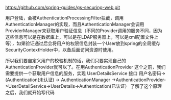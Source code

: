https://github.com/spring-guides/gs-securing-web.git

用户登陆，会被AuthenticationProcessingFilter拦截，调用AuthenticationManager的实现，而且AuthenticationManager会调用ProviderManager来获取用户验证信息（不同的Provider调用的服务不同，因为这些信息可以是在数据库上，可以是在LDAP服务器上，可以是xml配置文件上等），如果验证通过后会将用户的权限信息封装一个User放到spring的全局缓存SecurityContextHolder中，以备后面访问资源时使用。
 
所以我们要自定义用户的校验机制的话，我们只要实现自己的AuthenticationProvider就可以了。在用AuthenticationProvider 这个之前，我们需要提供一个获取用户信息的服务，实现  UserDetailsService 接口
用户名密码->(Authentication(未认证)  ->  AuthenticationManager ->AuthenticationProvider->UserDetailService->UserDetails->Authentication(已认证）
了解了这个原理之后，我们就开始写代码